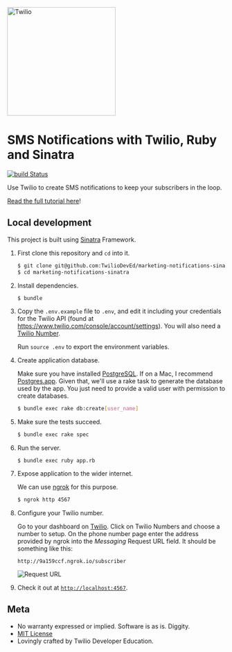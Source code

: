 <a href="https://www.twilio.com">
  <img src="https://static0.twilio.com/marketing/bundles/marketing/img/logos/wordmark-red.svg" alt="Twilio" width="250" />
</a>

# SMS Notifications with Twilio, Ruby and Sinatra

[![build Status](https://travis-ci.org/TwilioDevEd/marketing-notifications-sinatra.svg?branch=master)](https://travis-ci.org/TwilioDevEd/marketing-notifications-sinatra)

Use Twilio to create SMS notifications to keep your subscribers in the loop.

[Read the full tutorial here](https://www.twilio.com/docs/tutorials/walkthrough/marketing-notifications/ruby/sinatra)!

## Local development

This project is built using [Sinatra](http://www.sinatrarb.com/) Framework.


1. First clone this repository and `cd` into it.

   ```bash
   $ git clone git@github.com:TwilioDevEd/marketing-notifications-sinatra.git
   $ cd marketing-notifications-sinatra
   ```

1. Install dependencies.

   ```bash
   $ bundle
   ```

1. Copy the `.env.example` file to `.env`, and edit it including your credentials
   for the Twilio API (found at https://www.twilio.com/console/account/settings).
   You will also need a [Twilio Number](https://www.twilio.com/console/phone-numbers/incoming).

   Run `source .env` to export the environment variables.

1. Create application database.

   Make sure you have installed [PostgreSQL](http://www.postgresql.org/). If on a Mac, I recommend [Postgres.app](http://postgresapp.com). Given that, we'll use a rake task to generate the database used by the app. You just need to provide a valid user with permission to create databases.

   ```bash
   $ bundle exec rake db:create[user_name]
   ```

1. Make sure the tests succeed.

   ```bash
   $ bundle exec rake spec
   ```

1. Run the server.

   ```
   $ bundle exec ruby app.rb
   ```

1. Expose application to the wider internet.

   We can use [ngrok](https://ngrok.com/) for this purpose.

   ```bash
   $ ngrok http 4567
   ```

1. Configure your Twilio number.

   Go to your dashboard on [Twilio](https://www.twilio.com/user/account/phone-numbers/incoming). Click on Twilio Numbers and choose a number to setup.
   On the phone number page enter the address provided by ngrok into the _Messaging_ Request URL field. It should be something like this:

   ```
   http://9a159ccf.ngrok.io/subscriber
   ```

   ![Request URL](http://howtodocs.s3.amazonaws.com/setup-twilio-number.png)

1. Check it out at [`http://localhost:4567`](http://localhost:4567).

## Meta

* No warranty expressed or implied. Software is as is. Diggity.
* [MIT License](http://www.opensource.org/licenses/mit-license.html)
* Lovingly crafted by Twilio Developer Education.
